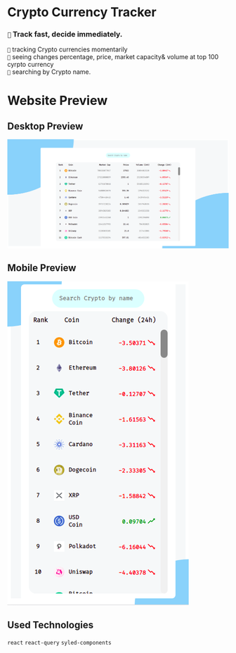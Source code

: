 # Crypto Currency Tracker

### `🌟` Track fast, decide immediately.

`🌟` tracking Crypto currencies momentarily\
`🌟` seeing changes percentage, price, market capacity& volume at top 100 cyrpto currency \
`🌟` searching by Crypto name.


#  Website Preview
## Desktop Preview
![Desktop Preview](github-images/Desktop.png)
## Mobile Preview
![Mobile Preview](github-images/Mobile.png)

## Used Technologies
`react` `react-query` `syled-components`


